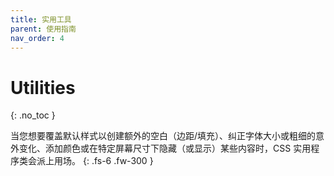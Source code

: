 ```yaml
---
title: 实用工具
parent: 使用指南
nav_order: 4
---
```


# Utilities
{: .no_toc }

当您想要覆盖默认样式以创建额外的空白（边距/填充）、纠正字体大小或粗细的意外变化、添加颜色或在特定屏幕尺寸下隐藏（或显示）某些内容时，CSS 实用程序类会派上用场。
{: .fs-6 .fw-300 }
